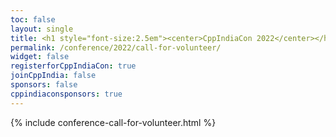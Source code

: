 ```yaml
---
toc: false
layout: single
title: <h1 style="font-size:2.5em"><center>CppIndiaCon 2022</center></h1><center><p style="font-size:0.75em">The C++ festival of India</p><p style="font-size:1.5em">Call For Volunteer
permalink: /conference/2022/call-for-volunteer/
widget: false
registerforCppIndiaCon: true
joinCppIndia: false
sponsors: false
cppindiaconsponsors: true
---
```


{% include conference-call-for-volunteer.html %}

<pre>















</pre>
